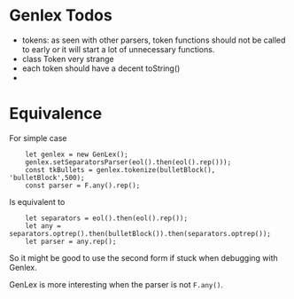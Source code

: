 Genlex Todos
=====

* tokens: as seen with other parsers, token functions should not be called to early
 or it will start a lot of unnecessary functions.
* class Token very strange
* each token should have a decent toString()
* 



Equivalence
=====

For simple case

        let genlex = new GenLex();
        genlex.setSeparatorsParser(eol().then(eol().rep()));
        const tkBullets = genlex.tokenize(bulletBlock(), 'bulletBlock',500);
        const parser = F.any().rep();
        
        
Is equivalent to

        let separators = eol().then(eol().rep());                
        let any = separators.optrep().then(bulletBlock()).then(separators.optrep());
        let parser = any.rep();
        

So it might be good to use the second form if stuck when debugging with Genlex. 

GenLex is more interesting when the parser is not `F.any()`.